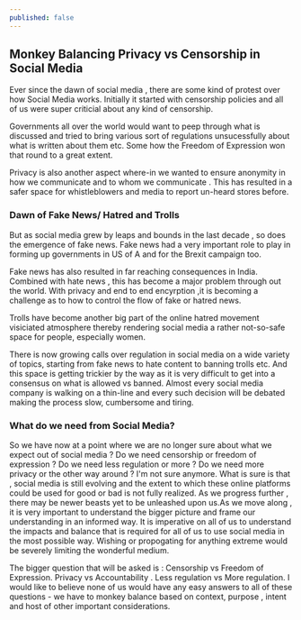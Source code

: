 ```yaml
---
published: false
---
```

## Monkey Balancing Privacy vs Censorship in Social Media

Ever since the dawn of social media , there are some kind of protest over how Social Media works. Initially it started with censorship policies and all of us were super criticial about any kind of censorship. 

Governments all over the world would want to peep through what is discussed and tried to bring various sort of regulations unsucessfully about what is written about them etc. Some how the Freedom of Expression won that round to a great extent. 

Privacy is also another aspect where-in we wanted to ensure anonymity in how we communicate and to whom we communicate . This has resulted in a safer space for whistleblowers and media to report un-heard stores before.

### Dawn of Fake News/ Hatred and Trolls

But as social media grew by leaps and bounds in the last decade , so does the emergence of fake news. Fake news had a very important role to play in forming up governments in US of A and for the Brexit campaign too. 

Fake news has also resulted in far reaching consequences in India. Combined with hate news , this has become a major problem through out the world. With privacy and end to end encyrption ,it is becoming a challenge as to how to control the flow of fake or hatred news.

Trolls have become another big part of the online hatred movement visiciated atmosphere thereby rendering social media a rather not-so-safe space for people, especially women. 

There is now growing calls over regulation in social media on a wide variety of topics, starting from fake news to hate content to banning trolls etc. And this space is getting trickier by the way as it is very difficult to get into a consensus on what is allowed vs banned. Almost every social media company is walking on a thin-line and every such decision will be debated making the process slow, cumbersome and tiring.

### What do we need from Social Media?


So we have now at a point where we are no longer sure about what we expect out of social media ? Do we need censorship or freedom of expression ? Do we need less regulation or more ? Do we need more privacy or the other way around ? I'm not sure anymore. What is sure is that , social media is still evolving and the extent to which these online platforms could be used for good or bad is not fully realized. As we progress further , there may be newer beasts yet to be unleashed upon us.As we move along , it is very important to understand the bigger picture  and frame our understanding in an informed way. It is imperative on all of us to understand the impacts and balance that is required for all of us to use social media in the most possible way. Wishing or propogating for anything extreme would be severely limiting the wonderful medium. 

The bigger question that will be asked is : Censorship vs Freedom of Expression. Privacy vs Accountability . Less regulation vs More regulation. I would like to believe none of us would have any easy answers to all of these questions - we have to monkey balance based on context, purpose , intent and host of other important considerations.
